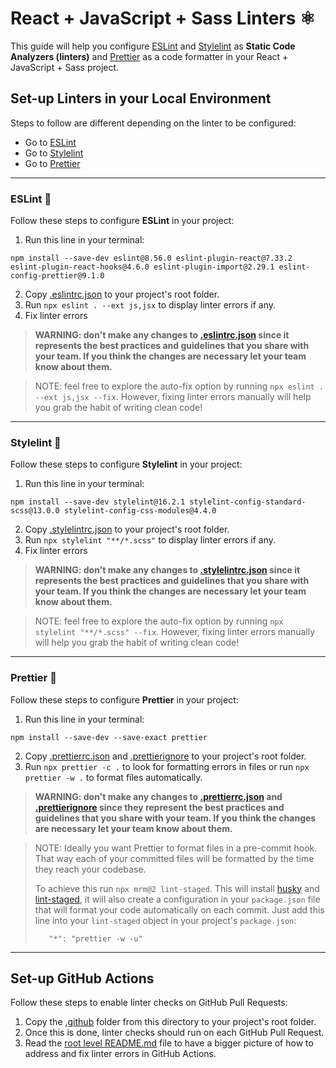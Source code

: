 # React + JavaScript + Sass Linters ⚛️

This guide will help you configure [ESLint](https://eslint.org/) and [Stylelint](https://stylelint.io/) as **Static Code Analyzers (linters)** and [Prettier](https://prettier.io/) as a code formatter in your React + JavaScript + Sass project.

## Set-up Linters in your Local Environment
Steps to follow are different depending on the linter to be configured:
- Go to [ESLint](#eslint-)
- Go to [Stylelint](#stylelint-)
- Go to [Prettier](#prettier-)
---

### ESLint 🔩
Follow these steps to configure **ESLint** in your project:

1. Run this line in your terminal:
```
npm install --save-dev eslint@8.56.0 eslint-plugin-react@7.33.2 eslint-plugin-react-hooks@4.6.0 eslint-plugin-import@2.29.1 eslint-config-prettier@9.1.0
```
2. Copy [.eslintrc.json](./.eslintrc.json) to your project's root folder.
3. Run `npx eslint . --ext js,jsx` to display linter errors if any.
4. Fix linter errors

> **WARNING: don't make any changes to [.eslintrc.json](./.eslintrc.json) since it represents the best practices and guidelines that you share with your team. If you think the changes are necessary let your team know about them.**

> NOTE: feel free to explore the auto-fix option by running `npx eslint . --ext js,jsx --fix`. However, fixing linter errors manually will help you grab the habit of writing clean code!

---

### Stylelint 🤵
Follow these steps to configure **Stylelint** in your project:

1. Run this line in your terminal:
```
npm install --save-dev stylelint@16.2.1 stylelint-config-standard-scss@13.0.0 stylelint-config-css-modules@4.4.0
```
2. Copy [.stylelintrc.json](./.stylelintrc.json) to your project's root folder.
3. Run `npx stylelint "**/*.scss"` to display linter errors if any.
4. Fix linter errors

> **WARNING: don't make any changes to [.stylelintrc.json](./.stylelintrc.json) since it represents the best practices and guidelines that you share with your team. If you think the changes are necessary let your team know about them.**

> NOTE: feel free to explore the auto-fix option by running `npx stylelint "**/*.scss" --fix`. However, fixing linter errors manually will help you grab the habit of writing clean code!

---

### Prettier 🦋
Follow these steps to configure **Prettier** in your project:

1. Run this line in your terminal:
```
npm install --save-dev --save-exact prettier
```
2. Copy [.prettierrc.json](./.prettierrc.json) and [.prettierignore](./.prettierignore) to your project's root folder.
3. Run `npx prettier -c .` to look for formatting errors in files or run `npx prettier -w .` to format files automatically.

> **WARNING: don't make any changes to [.prettierrc.json](./.prettierrc.json) and [.prettierignore](./.prettierignore) since they represent the best practices and guidelines that you share with your team. If you think the changes are necessary let your team know about them.**

> NOTE: Ideally you want Prettier to format files in a pre-commit hook. That way each of your committed files will be formatted by the time they reach your codebase.
>
> To achieve this run `npx mrm@2 lint-staged`. This will install [husky](https://github.com/typicode/husky) and [lint-staged](https://github.com/okonet/lint-staged), it will also create a configuration in your `package.json` file that will format your code automatically on each commit. Just add this line into your `lint-staged` object in your project's `package.json`:
>
>```
>    "*": "prettier -w -u"
>``` 

---

## Set-up GitHub Actions
Follow these steps to enable linter checks on GitHub Pull Requests:

1. Copy the [.github](./.github) folder from this directory to your project's root folder.
2. Once this is done, linter checks should run on each GitHub Pull Request.
3. Read the [root level README.md](../README.md) file to have a bigger picture of how to address and fix linter errors in GitHub Actions.
